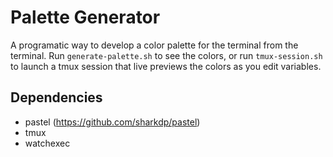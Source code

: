 # Palette Generator

A programatic way to develop a color palette for the terminal from the terminal. Run `generate-palette.sh` to see the colors, or run `tmux-session.sh` to launch a tmux session that live previews the colors as you edit variables.

## Dependencies

- pastel (https://github.com/sharkdp/pastel)
- tmux
- watchexec
